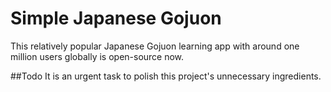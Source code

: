 # Simple Japanese Gojuon
This relatively popular Japanese Gojuon learning app with around one million users globally is open-source now.

##Todo
  It is an urgent task to polish this project's unnecessary ingredients.
